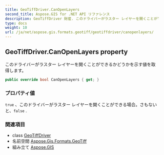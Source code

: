 ```yaml
---
title: GeoTiffDriver.CanOpenLayers
second_title: Aspose.GIS for .NET API リファレンス
description: GeoTiffDriver 財産. このドライバーがラスター レイヤーを開くことができるかどうかを示す値を取得します
type: docs
weight: 10
url: /ja/net/aspose.gis.formats.geotiff/geotiffdriver/canopenlayers/
---
```

## GeoTiffDriver.CanOpenLayers property

このドライバーがラスター レイヤーを開くことができるかどうかを示す値を取得します。

```csharp
public override bool CanOpenLayers { get; }
```

### プロパティ値

`true` 、このドライバーがラスター レイヤーを開くことができる場合。さもないと、`false` .

### 関連項目

* class [GeoTiffDriver](../)
* 名前空間 [Aspose.Gis.Formats.GeoTiff](../../geotiffdriver/)
* 組み立て [Aspose.GIS](../../../)


